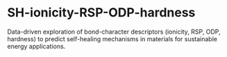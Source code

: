 # SH-ionicity-RSP-ODP-hardness
Data-driven exploration of bond-character descriptors (ionicity, RSP, ODP, hardness) to predict self-healing mechanisms in materials for sustainable energy applications.

